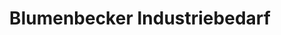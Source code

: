 ---
title: "Blumenbecker Industriebedarf"
url: /iserlohn/blumenbecker-industriebedarf/
shop: Baumarkt
---